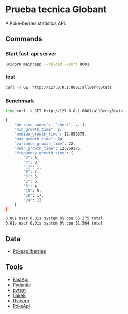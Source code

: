 # Prueba tecnica Globant

A Poke-berries statistics API.

## Commands

### Start fast-api server

```bash
uvicorn main:app --reload --port 8001
```

### test

```bash
curl -X GET http://127.0.0.1:8001/allBerryStats
```

### Benchmark

```bash
time curl -X GET http://127.0.0.1:8001/allBerryStats

{
    "berries_names": ["cheri", ...],
    "min_growth_time": 2,
    "median_growth_time": 12.859375,
    "max_growth_time": 24,
    "variance_growth_time": 22,
    "mean_growth_time": 12.859375,
    "frequency_growth_time": {
        "3": 5,
        "4": 3,
        "12": 1,
        "8": 7,
        "5": 5,
        "2": 5,
        "6": 4,
        "15": 5,
        "18": 17,
        "24": 12
    }
}

0.00s user 0.01s system 0% cpu 55.375 total
0.01s user 0.01s system 0% cpu 31.564 total
```


## Data

-   [Pokeapi/berries](https://pokeapi.co/docs/v2#berries)

## Tools

-   [FastApi](https://github.com/tiangolo/fastapi)
-   [Pydantic](https://github.com/pydantic/pydantic)
-   [pytest](https://github.com/pytest-dev/pytest)
-   [flake8](https://github.com/pycqa/flake8/)
-   [Uvicorn](https://github.com/encode/uvicorn)
-   [PokeApi](https://pokeapi.co/docs/v2#berries-section)
